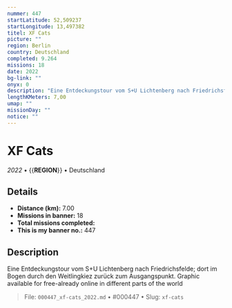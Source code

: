 ```yaml
---
nummer: 447
startLatitude: 52,509237
startLongitude: 13,497382
titel: XF Cats
picture: ""
region: Berlin
country: Deutschland
completed: 9.264
missions: 18
date: 2022
bg-link: ""
onyx: 0
description: "Eine Entdeckungstour vom S+U Lichtenberg nach Friedrichsfelde; dort im Bogen durch den Weitlingkiez zurück zum Ausgangspunkt.\nGraphic available for free-already online in different parts of the world"
lengthKMeters: 7,00
umap: ""
missionDay: ""
notice: ""
---
```

# XF Cats

*2022* • {{__REGION__}} • Deutschland





## Details
- **Distance (km):** 7.00
- **Missions in banner:** 18
- **Total missions completed:** 
- **This is my banner no.:** 447



## Description
Eine Entdeckungstour vom S+U Lichtenberg nach Friedrichsfelde; dort im Bogen durch den Weitlingkiez zurück zum Ausgangspunkt.
Graphic available for free-already online in different parts of the world




> File: `000447_xf-cats_2022.md` • #000447 • Slug: `xf-cats`
